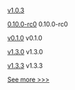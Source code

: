 
[v1.0.3](https://github.com/hyperledger-labs/cckit/releases/tag/v1.0.3) 

[0.10.0-rc0](https://github.com/hyperledger/aries-cloudagent-python/releases/tag/0.10.0-rc0) 0.10.0-rc0

[v0.1.0](https://github.com/hyperledger/indy-bls-wrapper-python/releases/tag/v0.1.0) v0.1.0

[v1.3.0](https://github.com/hyperledger/firefly-evmconnect/releases/tag/v1.3.0) v1.3.0

[v1.3.3](https://github.com/hyperledger/firefly-transaction-manager/releases/tag/v1.3.3) v1.3.3


[See more >>>](https://start-here.hyperledger.org/releases)
